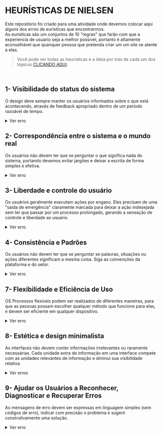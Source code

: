 # HEURÍSTICAS DE NIELSEN

Este repositório foi criado para uma atividade onde devemos colocar aqui alguns dos erros de euristicas que encontrarmos.
<br> As euristicas são um conjuntos de 10 "regras" que farão com que a experiencia de usuario seja a melhor possivel, portanto é altamente aconselhável que quanquer pessoa que pretenda criar um um site se atente a elas.   

>Você pode ver todas as heurísticas e a ideia por trás de cada um dos tópicos [CLICANDO AQUI](https://www.nngroup.com/articles/ten-usability-heuristics/).

<br>

## 1- Visibilidade do status do sistema

O design deve sempre manter os usuários informados sobre o que está acontecendo, através de feedback apropriado dentro de um período razoável de tempo.


<details>
   <summary>Ver erro</summary>
   O site possui muitos tipos de redirecionementos neste caso eu usei 3 deles que estão apontados, porém não é visualmente claro onde da pagina eu estou para facilitar a navegação.
   
  ![image](https://github.com/Gabriel4SS/Bertoti/blob/main/euristicas/assets/eu%201.png)

</details>


</details>

## 2- Correspondência entre o sistema e o mundo real
Os usuários não devem ter que se perguntar o que significa nada do sistema, portando devemos evitar jargões e deixar a escrita de forma simples e efetiva.  


<details>
   <summary>Ver erro</summary>
  Uso de abreviações que muitos podem não saber o significado e mudanças de idioma são coisas que devemos evitar 
   
![exemplo9](https://github.com/Gabriel4SS/Bertoti/blob/main/euristicas/assets/eu%202.png)
</details>


##  3- Liberdade e controle do usuário
Os usuários geralmente executam ações por engano. Eles precisam de uma "saída de emergência" claramente marcada para deixar a ação indesejada sem ter que passar por um processo prolongado, gerando a sensação de controle e liberdade ao usuario.

<details>
   <summary>Ver erro</summary>
   a partir do momento em que eu clico em comprar o produto, não aparece mais a opção de calcelar a compra ou voltar a vizualizar equipamentos parecidos. Assim induzindo com que a compra seja feita, dificultando o controle de escolha do usuario.   
   
![exemplo9](https://github.com/Gabriel4SS/Bertoti/blob/main/euristicas/assets/eu%203.png)


</details>

##  4- Consistência e Padrões
Os usuários não devem ter que se perguntar se palavras, situações ou ações diferentes significam a mesma coisa. Siga as convenções da plataforma e do setor.
<details>
   <summary>Ver erro</summary>
   como o site é inteiro na tematica vermelha, por muitas vezes botões que nos fazem avançar são vermelhos, quebrando a  expectativa do usuario que geralmente vai por instinto diretamente nos botões vermelhos com o intuito de parar processos ou voltar.  
   
   ![image](https://github.com/Gabriel4SS/Bertoti/blob/main/euristicas/assets/eu%204.png)

</details>

##  7- Flexibilidade e Eficiência de Uso
OS Processos flexíveis podem ser realizados de diferentes maneiras, para que as pessoas possam escolher qualquer método que funcione para elas, e devem ser eficiente em qualquer dispositivo.

<details>
   <summary>Ver erro</summary>
   Aqui podemos ver um problema de responsividade no site da vivo. onde icones ficam fora da tela em casos de vizuaçlização via smartphone. mesmo que seja possível rolar a a tela até estes icones, não há indicação alguma sobre essa opção. 
   
![image](https://github.com/Gabriel4SS/Bertoti/blob/main/euristicas/assets/eu%207.png)
![image](https://github.com/Gabriel4SS/Bertoti/blob/main/euristicas/assets/eu%207.1.png)


</details>

##  8- Estética e design minimalista
As interfaces não devem conter informações irrelevantes ou raramente necessárias. Cada unidade extra de informação em uma interface compete com as unidades relevantes de informação e diminui sua visibilidade relativa.

<details>
   <summary>Ver erros</summary>
   As interfaces estão extremamente poluídas visaulmente, contendo muitos elementos chamativos, tirando o foco do usuario da informação principal, além de problemas de contraste.

   
   ![image](https://github.com/Gabriel4SS/Bertoti/blob/main/euristicas/assets/eu%208.1.jpeg)

   ![image](https://github.com/Gabriel4SS/Bertoti/blob/main/euristicas/assets/eu%209.2.jpg)

   ![image](https://github.com/Gabriel4SS/Bertoti/blob/main/euristicas/assets/eu%209.jpeg)

</details>

##  9- Ajudar os Usuários a Reconhecer, Diagnosticar e Recuperar Erros
As mensagens de erro devem ser expressas em linguagem simples (sem códigos de erro), indicar com precisão o problema e sugerir construtivamente uma solução.

<details>
   <summary>Ver erro</summary>
   Neste caso o site nos responde com uma mensagem de erro na autenticação, e nos mostra quais dados ele quer. porém não fala se o erro é de senha/usuario ou dominío incorreto.  
   
![exemplo9](https://github.com/Gabriel4SS/Bertoti/blob/main/euristicas/assets/eu%209.png)


</details>
